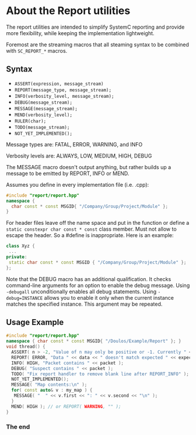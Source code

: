 About the Report utilities
==========================

The report utilities are intended to simplify SystemC reporting and
provide more flexibility, while keeping the implementation lightweight.

Foremost are the streaming macros that all steaming syntax to be combined
with `SC_REPORT_*` macros.

Syntax
------

- `ASSERT(expression, message_stream)`
- `REPORT(message_type, message_stream);`
- `INFO(verbosity_level, message_stream);`
- `DEBUG(message_stream);`
- `MESSAGE(message_stream);`
- `MEND(verbosity_level);`
- `RULER(char);`
- `TODO(message_stream);`
- `NOT_YET_IMPLEMENTED();`

Message types are: FATAL, ERROR, WARNING, and INFO

Verbosity levels are: ALWAYS, LOW, MEDIUM, HIGH, DEBUG

The MESSAGE macro doesn't output anything, but rather builds up
a message to be emitted by REPORT, INFO or MEND.

Assumes you define in every implementation file (i.e. .cpp):

```cpp
#include "report/report.hpp"
namespace {
  char const * const MSGID{ "/Company/Group/Project/Module" };
}
```

For header files leave off the name space and put in the function
or define a `static constexpr char const * const` class member. Must not allow to escape
the header. So a #define is inappropriate. Here is an example:

```cpp
class Xyz {
 ...
private:
 static char const * const MSGID { "/Company/Group/Project/Module" };
};
```

Note that the DEBUG macro has an additional qualification. It checks command-line arguments
for an option to enable the debug message. Using `-debugall` unconditionally enables all
debug statements. Using `-debug=INSTANCE` allows you to enable it only when the current instance
matches the specified instance. This argument may be repeated.

Usage Example
-------------

```cpp
#include "report/report.hpp"
namespace { char const * const MSGID{ "/Doulos/Example/Report" }; }
void thread() {
  ASSERT( n > -2, "Value of n may only be positive or -1. Currently " << n );
  REPORT( ERROR, "Data " << data << " doesn't match expected " << expected );
  INFO( HIGH, "Packet contains " << packet );
  DEBUG( "Suspect contains " << packet );
  TODO( "Fix report handler to remove blank line after REPORT_INFO" );
  NOT_YET_IMPLEMENTED();
  MESSAGE( "Map contents:\n" );
  for( const auto& v : my_map ) {
   MESSAGE( "  " << v.first << ": " << v.second << "\n" );
  }
  MEND( HIGH ); // or REPORT( WARNING, "" );
}
```

### The end
<!-- vim:tw=78
-->
